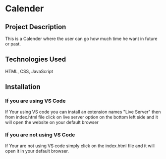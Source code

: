 # Calender

## Project Description
This is a Calender where the user can go how much time he want in future or past.

## Technologies Used
HTML, CSS, JavaScript

## Installation

### If you are using VS Code
If Your using VS code you can install an extension names "Live Server" then from index.html file click on live server option on the bottom left side and it will 
open the website on your default browser

### If you are not using VS Code
If Your are not using VS code simply click on the index.html file and it will open it in your default browser.
